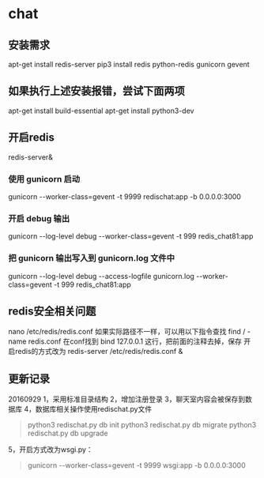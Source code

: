 # chat

## 安装需求

apt-get install redis-server
pip3 install redis python-redis gunicorn gevent

## 如果执行上述安装报错，尝试下面两项
apt-get install build-essential
apt-get install python3-dev

## 开启redis
redis-server&
### 使用 gunicorn 启动
gunicorn --worker-class=gevent -t 9999 redischat:app -b 0.0.0.0:3000
### 开启 debug 输出
gunicorn --log-level debug --worker-class=gevent -t 999 redis_chat81:app
### 把 gunicorn 输出写入到 gunicorn.log 文件中
gunicorn --log-level debug --access-logfile gunicorn.log --worker-class=gevent -t 999 redis_chat81:app

## redis安全相关问题
nano /etc/redis/redis.conf
如果实际路径不一样，可以用以下指令查找
find / -name redis.conf
在conf找到 bind 127.0.0.1 这行，把前面的注释去掉，保存
开启redis的方式改为
redis-server /etc/redis/redis.conf &

## 更新记录
20160929
1，采用标准目录结构
2，增加注册登录
3，聊天室内容会被保存到数据库
4，数据库相关操作使用redischat.py文件
> python3 redischat.py db init
> python3 redischat.py db migrate
> python3 redischat.py db upgrade

5，开启方式改为wsgi.py：
> gunicorn --worker-class=gevent -t 9999 wsgi:app -b 0.0.0.0:3000
